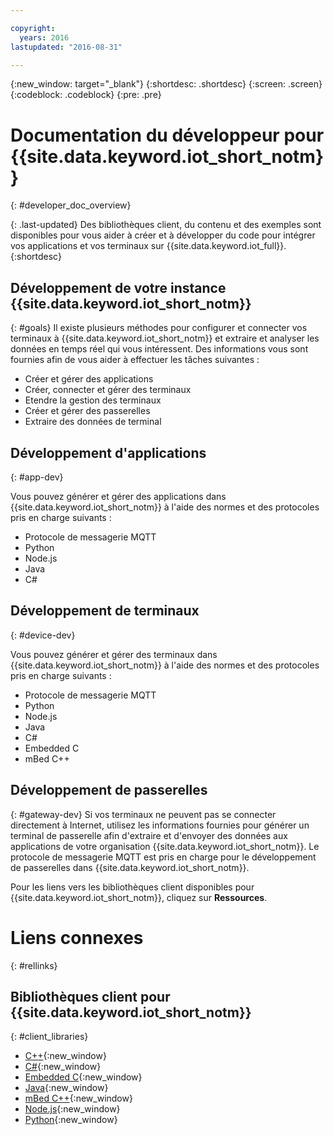 ```yaml
---

copyright:
  years: 2016
lastupdated: "2016-08-31"

---
```


{:new_window: target="_blank"}
{:shortdesc: .shortdesc}
{:screen: .screen}
{:codeblock: .codeblock}
{:pre: .pre}

# Documentation du développeur pour {{site.data.keyword.iot_short_notm}}
{: #developer_doc_overview}

{: .last-updated}
Des bibliothèques client, du contenu et des exemples sont disponibles pour vous aider à créer et à développer du code pour intégrer vos applications et vos terminaux sur {{site.data.keyword.iot_full}}.
{:shortdesc}


## Développement de votre instance {{site.data.keyword.iot_short_notm}}
{: #goals}
Il existe plusieurs méthodes pour configurer et connecter vos terminaux à {{site.data.keyword.iot_short_notm}} et extraire et analyser les données en temps réel qui vous intéressent. Des informations vous sont fournies afin de vous aider à effectuer les tâches suivantes :

-  Créer et gérer des applications
-  Créer, connecter et gérer des terminaux
-  Etendre la gestion des terminaux
-  Créer et gérer des passerelles
-  Extraire des données de terminal


## Développement d'applications
{: #app-dev}

Vous pouvez générer et gérer des applications dans {{site.data.keyword.iot_short_notm}} à l'aide des normes et des protocoles pris en charge suivants :

- Protocole de messagerie MQTT
- Python
- Node.js
- Java
- C#

## Développement de terminaux
{: #device-dev}

Vous pouvez générer et gérer des terminaux dans {{site.data.keyword.iot_short_notm}} à l'aide des normes et des protocoles pris en charge suivants :

- Protocole de messagerie MQTT
- Python
- Node.js
- Java
- C#
- Embedded C
- mBed C++

## Développement de passerelles
{: #gateway-dev}
Si vos terminaux ne peuvent pas se connecter directement à Internet, utilisez les informations fournies pour générer un terminal de passerelle afin d'extraire et d'envoyer des données aux applications de votre organisation {{site.data.keyword.iot_short_notm}}.
Le protocole de messagerie MQTT est pris en charge pour le développement de passerelles dans {{site.data.keyword.iot_short_notm}}.

Pour les liens vers les bibliothèques client disponibles pour {{site.data.keyword.iot_short_notm}}, cliquez sur **Ressources**.

# Liens connexes
{: #rellinks}

## Bibliothèques client pour {{site.data.keyword.iot_short_notm}}
{: #client_libraries}

* [C++](https://github.com/ibm-watson-iot/iot-cpp){:new_window}
* [C#](https://github.com/ibm-watson-iot/iot-csharp){:new_window}
* [Embedded C](https://github.com/ibm-watson-iot/iot-embeddedc){:new_window}
* [Java](https://github.com/ibm-watson-iot/iot-java){:new_window}
* [mBed C++](https://developer.mbed.org/teams/IBM_IoT/code/IBMIoTF/){:new_window}
* [Node.js](https://github.com/ibm-watson-iot/iot-nodejs){:new_window}
* [Python](https://github.com/ibm-watson-iot/iot-python){:new_window}
